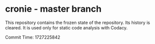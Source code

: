 # cronie - master branch

This repository contains the frozen state of the repository.
Its history is cleared. It is used only for static code
analysis with Codacy.

Commit Time: 1727225842